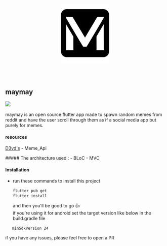 <p align="center">
<img src="/assets/icon/logo.png" height="10%" width="30%">
</p>

<br>
<br>

<p align="center">
<h2>maymay</h2>
<img src="https://upload.wikimedia.org/wikipedia/commons/1/17/Google-flutter-logo.png" width="40%">
</p>

<p>maymay is an open source flutter app made to spawn random memes from reddit and have the user scroll through them as if a social media app but purely for memes.
</p>

#### resources

<a href="https://github.com/D3vd">D3vd's</a> - Meme_Api

</p>
##### The architecture used : 
- BLoC 
- MVC

#### Installation

- run these commands to install this project

  ```
  flutter pub get
  flutter install
  ```

  and then you'll be good to go 👍
  <br>
  if you're using it for android set the target version like below in the build.gradle file

```
   minSdkVersion 24
```

if you have any issues, please feel free to open a PR
